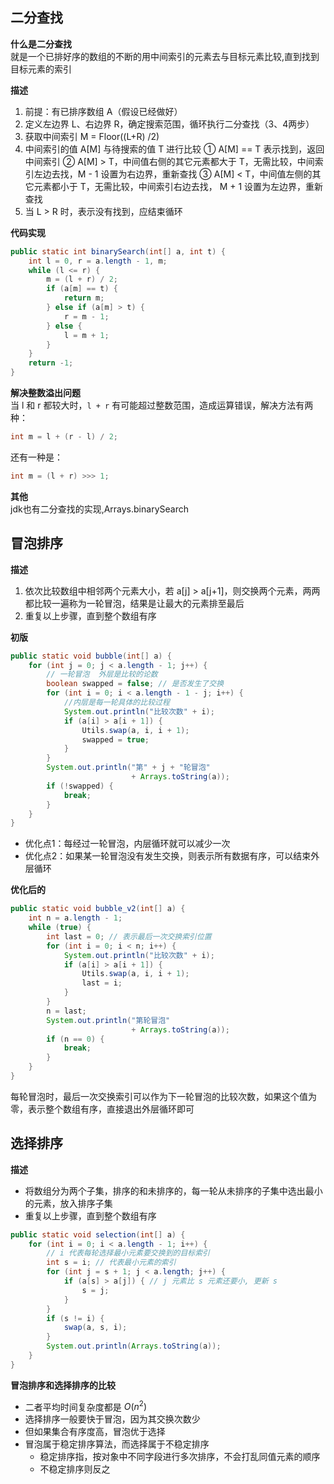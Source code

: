 ## 二分查找
**什么是二分查找**  
就是一个已排好序的数组的不断的用中间索引的元素去与目标元素比较,直到找到目标元素的索引  

**描述**
1. 前提：有已排序数组 A（假设已经做好）
2. 定义左边界 L、右边界 R，确定搜索范围，循环执行二分查找（3、4两步）
3. 获取中间索引 M = Floor((L+R) /2)
4. 中间索引的值  A[M] 与待搜索的值 T 进行比较
   ① A[M] == T 表示找到，返回中间索引
   ② A[M] > T，中间值右侧的其它元素都大于 T，无需比较，中间索引左边去找，M - 1 设置为右边界，重新查找
   ③ A[M] < T，中间值左侧的其它元素都小于 T，无需比较，中间索引右边去找， M + 1 设置为左边界，重新查找
5. 当 L > R 时，表示没有找到，应结束循环

**代码实现**
```java
public static int binarySearch(int[] a, int t) {
    int l = 0, r = a.length - 1, m;
    while (l <= r) {
        m = (l + r) / 2;
        if (a[m] == t) {
            return m;
        } else if (a[m] > t) {
            r = m - 1;
        } else {
            l = m + 1;
        }
    }
    return -1;
}
```

**解决整数溢出问题**  
当 l 和 r 都较大时，`l + r` 有可能超过整数范围，造成运算错误，解决方法有两种：
```java
int m = l + (r - l) / 2;
```
还有一种是：
```java
int m = (l + r) >>> 1;
```

**其他**  
jdk也有二分查找的实现,Arrays.binarySearch

## 冒泡排序
**描述**  
1. 依次比较数组中相邻两个元素大小，若 a[j] > a[j+1]，则交换两个元素，两两都比较一遍称为一轮冒泡，结果是让最大的元素排至最后
2. 重复以上步骤，直到整个数组有序

**初版**
```java
public static void bubble(int[] a) {
    for (int j = 0; j < a.length - 1; j++) {
        // 一轮冒泡  外层是比较的论数
        boolean swapped = false; // 是否发生了交换
        for (int i = 0; i < a.length - 1 - j; i++) {
            //内层是每一轮具体的比较过程
            System.out.println("比较次数" + i);
            if (a[i] > a[i + 1]) {
                Utils.swap(a, i, i + 1);
                swapped = true;
            }
        }
        System.out.println("第" + j + "轮冒泡"
                           + Arrays.toString(a));
        if (!swapped) {
            break;
        }
    }
}
```
- 优化点1：每经过一轮冒泡，内层循环就可以减少一次
- 优化点2：如果某一轮冒泡没有发生交换，则表示所有数据有序，可以结束外层循环

**优化后的**
```java
public static void bubble_v2(int[] a) {
    int n = a.length - 1;
    while (true) {
        int last = 0; // 表示最后一次交换索引位置
        for (int i = 0; i < n; i++) {
            System.out.println("比较次数" + i);
            if (a[i] > a[i + 1]) {
                Utils.swap(a, i, i + 1);
                last = i;
            }
        }
        n = last;
        System.out.println("第轮冒泡"
                           + Arrays.toString(a));
        if (n == 0) {
            break;
        }
    }
}
```
每轮冒泡时，最后一次交换索引可以作为下一轮冒泡的比较次数，如果这个值为零，表示整个数组有序，直接退出外层循环即可

## 选择排序
**描述**  
- 将数组分为两个子集，排序的和未排序的，每一轮从未排序的子集中选出最小的元素，放入排序子集
- 重复以上步骤，直到整个数组有序

```java
public static void selection(int[] a) {
    for (int i = 0; i < a.length - 1; i++) {
        // i 代表每轮选择最小元素要交换到的目标索引
        int s = i; // 代表最小元素的索引
        for (int j = s + 1; j < a.length; j++) {
            if (a[s] > a[j]) { // j 元素比 s 元素还要小, 更新 s
                s = j;
            }
        }
        if (s != i) {
            swap(a, s, i);
        }
        System.out.println(Arrays.toString(a));
    }
}
```

**冒泡排序和选择排序的比较**
- 二者平均时间复杂度都是 $O(n^2)$
- 选择排序一般要快于冒泡，因为其交换次数少
- 但如果集合有序度高，冒泡优于选择
- 冒泡属于稳定排序算法，而选择属于不稳定排序
  - 稳定排序指，按对象中不同字段进行多次排序，不会打乱同值元素的顺序
  - 不稳定排序则反之